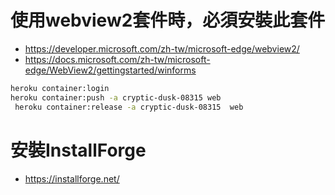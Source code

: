 # 使用webview2套件時，必須安裝此套件
- https://developer.microsoft.com/zh-tw/microsoft-edge/webview2/
- https://docs.microsoft.com/zh-tw/microsoft-edge/WebView2/gettingstarted/winforms



```bash
heroku container:login 
heroku container:push -a cryptic-dusk-08315 web    
 heroku container:release -a cryptic-dusk-08315  web
```

# 安裝InstallForge
- https://installforge.net/